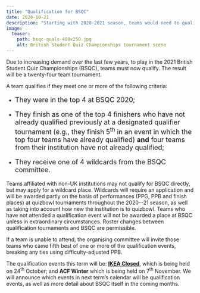 ```yaml
---
title: "Qualification for BSQC"
date: 2020-10-21
description: "Starting with 2020-2021 season, teams would need to qualify for BSQC."
image:
  teaser:
    path: bsqc-quals-400x250.jpg
    alt: British Student Quiz Championships tournament scene
---
```


Due to increasing demand over the last few years, to play in the 2021 British Student Quiz Championships (BSQC), teams must now qualify. The result will be a twenty-four team tournament.

A team qualifies if they meet one or more of the following criteria:

- <p style="font-size: 18px">They were in the top 4 at BSQC 2020;</p>
- <p style="font-size: 18px">They finish as one of the top 4 finishers who have not already qualified previously at a designated qualifier tournament (e.g., they finish 5<sup>th</sup> in an event in which the top four teams have already qualified) <span style="font-weight: bold">and</span> four teams from their institution have not already qualified;</p>
- <p style="font-size: 18px">They receive one of 4 wildcards from the BSQC committee.</p>

Teams affiliated with non-UK institutions may not qualify for BSQC directly, but may apply for a wildcard place. Wildcards will require an application and will be awarded partly on the basis of performances (PPG, PPB and finish places) at quizbowl tournaments throughout the 2020--21 season, as well as taking into account how new the institution is to quizbowl. Teams who have not attended a qualification event will not be awarded a place at BSQC unless in extraordinary circumstances. Roster changes between qualification tournaments and BSQC are permissible.

If a team is unable to attend, the organising committee will invite those teams who came fifth best of one or more of the qualification events, breaking any ties using difficulty-adjusted PPB.

The qualification events this term will be: [**IKEA Closed**](https://www.facebook.com/events/705334380098951/), which is being held on 24<sup>th</sup> October; and **ACF Winter** which is being held on 7<sup>th</sup> November. We will announce which events in next term’s calendar will be qualification events, as well as more detail about BSQC itself in the coming months.
